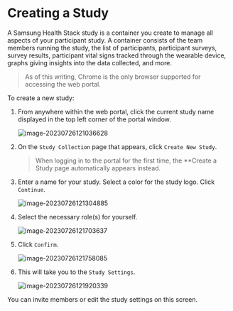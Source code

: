 
# Creating a Study


A Samsung Health Stack study is a container you create to manage all aspects of your participant study. A container consists of the team members running the study, the list of participants, participant surveys, survey results, participant vital signs tracked through the wearable device, graphs giving insights into the data collected, and more.

> As of this writing, Chrome is the only browser supported for accessing the web portal.

To create a new study:

1. From anywhere within the web portal, click the current study name displayed in the top left corner of the portal window.

    ![image-20230726121036628](https://raw.githubusercontent.com/S-HealthStack/S-HealthStack.github.io/post-migrations-structure/docs/portal-guide/study-management/creating-a-study.assets/image-20230726121036628.png)

2. On the `Study Collection` page that appears, click `Create New Study`.

    > When logging in to the portal for the first time, the **Create a Study page automatically appears instead.

3. Enter a name for your study. Select a color for the study logo. Click `Continue`.

    ![image-20230726121304885](https://raw.githubusercontent.com/S-HealthStack/S-HealthStack.github.io/post-migrations-structure/docs/portal-guide/study-management/creating-a-study.assets/image-20230726121304885.png)

4. Select the necessary role(s) for yourself. 

    ![image-20230726121703637](https://raw.githubusercontent.com/S-HealthStack/S-HealthStack.github.io/post-migrations-structure/docs/portal-guide/study-management/creating-a-study.assets/image-20230726121703637.png)

5. Click `Confirm`.

    ![image-20230726121758085](https://raw.githubusercontent.com/S-HealthStack/S-HealthStack.github.io/post-migrations-structure/docs/portal-guide/study-management/creating-a-study.assets/image-20230726121758085.png)

6. This will take you to the `Study Settings`. 

    ![image-20230726121920339](https://raw.githubusercontent.com/S-HealthStack/S-HealthStack.github.io/post-migrations-structure/docs/portal-guide/study-management/creating-a-study.assets/image-20230726121920339.png)

You can invite members or edit the study settings on this screen. 
